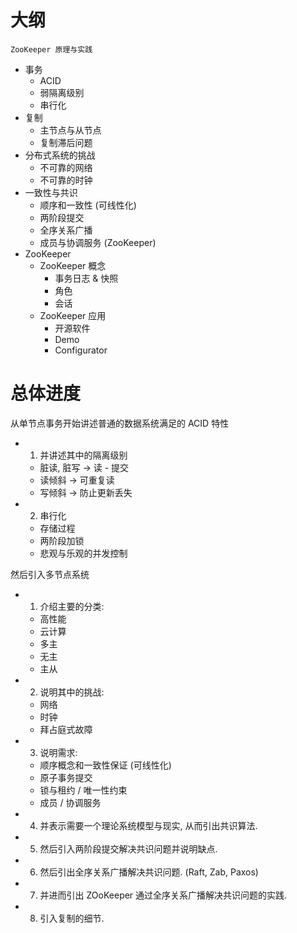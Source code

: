 
# 大纲

`ZooKeeper 原理与实践`

- 事务
  - ACID
  - 弱隔离级别
  - 串行化
- 复制
  - 主节点与从节点
  - 复制滞后问题
- 分布式系统的挑战
  - 不可靠的网络
  - 不可靠的时钟
- 一致性与共识
  - 顺序和一致性 (可线性化)
  - 两阶段提交
  - 全序关系广播
  - 成员与协调服务 (ZooKeeper)
- ZooKeeper
  - ZooKeeper 概念
    - 事务日志 & 快照
    - 角色
    - 会话
  - ZooKeeper 应用
    - 开源软件
    - Demo
    - Configurator

# 总体进度

从单节点事务开始讲述普通的数据系统满足的 ACID 特性
- 1. 并讲述其中的隔离级别
  - 脏读, 脏写 -> 读 - 提交
  - 读倾斜 -> 可重复读
  - 写倾斜 -> 防止更新丢失
- 2. 串行化
  - 存储过程
  - 两阶段加锁
  - 悲观与乐观的并发控制

然后引入多节点系统
- 1. 介绍主要的分类:
  - 高性能
  - 云计算
  - 多主
  - 无主
  - 主从
- 2. 说明其中的挑战:
  - 网络
  - 时钟
  - 拜占庭式故障 
- 3. 说明需求:
  - 顺序概念和一致性保证 (可线性化)
  - 原子事务提交
  - 锁与租约 / 唯一性约束
  - 成员 / 协调服务
- 4. 并表示需要一个理论系统模型与现实, 从而引出共识算法.
- 5. 然后引入两阶段提交解决共识问题并说明缺点.
- 6. 然后引出全序关系广播解决共识问题. (Raft, Zab, Paxos)
- 7. 并进而引出 ZOoKeeper 通过全序关系广播解决共识问题的实践.
- 8. 引入复制的细节.
